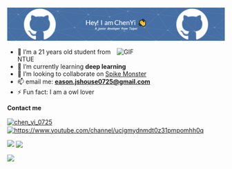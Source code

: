 ![Header](./github-header-image.png)

<img src="https://media0.giphy.com/media/v1.Y2lkPTc5MGI3NjExcWg2bDcwb2RqNWpqanE2cnhpdHRwc2M5NmVxcmw1MzVuM3J6NzgyZyZlcD12MV9pbnRlcm5hbF9naWZfYnlfaWQmY3Q9Zw/ClXJN8Z1XPWY2TUwQY/giphy.webp" alt="GIF" align="right" width="250">

- 📙 I’m a 21 years old student from NTUE
- 🧠 I’m currently learning **deep learning**
- 🏐 I’m looking to collaborate on [Spike Monster](https://github.com/spike-monster/spike_monster)
- 📫 email me: **eason.jshouse0725@gmail.com**
- ⚡ Fun fact: I am a owl lover

**Contact me**
<p align="left">
<a href="https://instagram.com/chen_yi_0725" target="blank"><img align="center" src="https://raw.githubusercontent.com/rahuldkjain/github-profile-readme-generator/master/src/images/icons/Social/instagram.svg" alt="chen_yi_0725" height="30" width="40" /></a>
<a href="https://www.facebook.com/eason.jshouse" target="blank"><img align="center" src="https://raw.githubusercontent.com/rahuldkjain/github-profile-readme-generator/master/src/images/icons/Social/facebook.svg" alt="https://www.youtube.com/channel/ucigmydnmdt0z31pmpomhh0q" height="30" width="40" /></a>
</p>


<p><img align="left" src="https://github-readme-stats.vercel.app/api/top-langs?username=ChenYi0725&show_icons=true&locale=en&layout=compact"  /></p>

<p>&nbsp;<img align="center" src="https://github-readme-stats.vercel.app/api?username=ChenYi0725&show_icons=true&locale=en"  /></p>

<p><img align="center" src="https://github-readme-streak-stats.herokuapp.com/?user=ChenYi0725&" /></p>

<!-- ![https://i.gifer.com/39Cg.gif](https://raw.githubusercontent.com/mayhemantt/mayhemantt/Update/svg/Bottom.svg) ->
